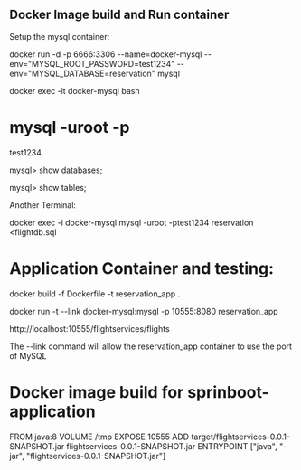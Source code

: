 ## Docker Image build and Run container


Setup the mysql container:

docker run -d -p 6666:3306 --name=docker-mysql --env="MYSQL_ROOT_PASSWORD=test1234" --env="MYSQL_DATABASE=reservation" mysql

docker exec -it docker-mysql bash

# mysql -uroot -p
test1234

mysql> show databases;

mysql> show tables; 


Another Terminal:

docker exec -i docker-mysql mysql -uroot -ptest1234 reservation <flightdb.sql



# Application Container and testing:

docker build -f Dockerfile -t reservation_app .

docker run -t --link docker-mysql:mysql -p 10555:8080 reservation_app

http://localhost:10555/flightservices/flights

The --link command will allow the reservation_app container to use the port of MySQL


# Docker image build for sprinboot-application
FROM java:8
VOLUME /tmp
EXPOSE 10555
ADD target/flightservices-0.0.1-SNAPSHOT.jar flightservices-0.0.1-SNAPSHOT.jar
ENTRYPOINT ["java", "-jar", "flightservices-0.0.1-SNAPSHOT.jar"]
